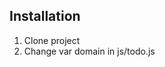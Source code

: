 <h2>Installation</h2>
<ol>
  <li>Clone project</li>
  <li>Change var domain in js/todo.js </li>
</ol>
